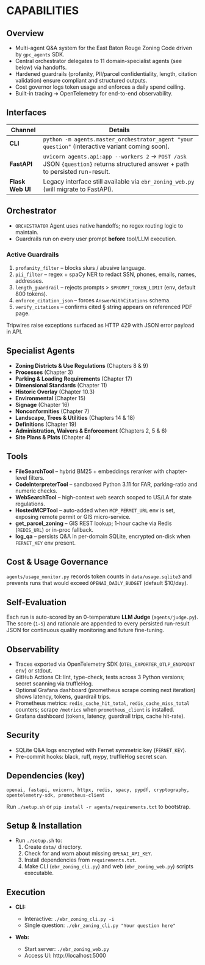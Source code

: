# CAPABILITIES

## Overview

- Multi-agent Q&A system for the East Baton Rouge Zoning Code driven by `gpc_agents` SDK.
- Central orchestrator delegates to 11 domain-specialist agents (see below) via handoffs.
- Hardened guardrails (profanity, PII/parcel confidentiality, length, citation validation) ensure compliant and structured outputs.
- Cost governor logs token usage and enforces a daily spend ceiling.
- Built-in tracing ➜ OpenTelemetry for end-to-end observability.

## Interfaces

| Channel | Details |
|---------|---------|
| **CLI** | `python -m agents.master_orchestrator_agent "your question"` (interactive variant coming soon). |
| **FastAPI** | `uvicorn agents.api:app --workers 2` → `POST /ask` JSON `{question}` returns structured answer + path to persisted run-result. |
| **Flask Web UI** | Legacy interface still available via `ebr_zoning_web.py` (will migrate to FastAPI). |

## Orchestrator

- `ORCHESTRATOR` Agent uses native handoffs; no regex routing logic to maintain.
- Guardrails run on every user prompt **before** tool/LLM execution.

### Active Guardrails

1. `profanity_filter` – blocks slurs / abusive language.
2. `pii_filter` – regex + spaCy NER to redact SSN, phones, emails, names, addresses.
3. `length_guardrail` – rejects prompts > `$PROMPT_TOKEN_LIMIT` (env, default 800 tokens).
4. `enforce_citation_json` – forces `AnswerWithCitations` schema.
5. `verify_citations` – confirms cited § string appears on referenced PDF page.

Tripwires raise exceptions surfaced as HTTP 429 with JSON error payload in API.

## Specialist Agents

- **Zoning Districts & Use Regulations** (Chapters 8 & 9)
- **Processes** (Chapter 3)
- **Parking & Loading Requirements** (Chapter 17)
- **Dimensional Standards** (Chapter 11)
- **Historic Overlay** (Chapter 10.3)
- **Environmental** (Chapter 15)
- **Signage** (Chapter 16)
- **Nonconformities** (Chapter 7)
- **Landscape, Trees & Utilities** (Chapters 14 & 18)
- **Definitions** (Chapter 19)
- **Administration, Waivers & Enforcement** (Chapters 2, 5 & 6)
- **Site Plans & Plats** (Chapter 4)

## Tools

- **FileSearchTool** – hybrid BM25 + embeddings reranker with chapter-level filters.
- **CodeInterpreterTool** – sandboxed Python 3.11 for FAR, parking-ratio and numeric checks.
- **WebSearchTool** – high-context web search scoped to US/LA for state regulations.
- **HostedMCPTool** – auto-added when `MCP_PERMIT_URL` env is set, exposing remote permit or GIS micro-service.
- **get_parcel_zoning** – GIS REST lookup; 1-hour cache via Redis (`REDIS_URL`) or in-proc fallback.
- **log_qa** – persists Q&A in per-domain SQLite, encrypted on-disk when `FERNET_KEY` env present.

## Cost & Usage Governance

`agents/usage_monitor.py` records token counts in `data/usage.sqlite3` and prevents runs that would exceed `OPENAI_DAILY_BUDGET` (default $10/day).

## Self-Evaluation

Each run is auto-scored by an 0-temperature **LLM Judge** (`agents/judge.py`).  The score (`1-5`) and rationale are appended to every persisted run-result JSON for continuous quality monitoring and future fine-tuning.

## Observability

- Traces exported via OpenTelemetry SDK (`OTEL_EXPORTER_OTLP_ENDPOINT` env) or stdout.
- GitHub Actions CI: lint, type-check, tests across 3 Python versions; secret scanning via truffleHog.
- Optional Grafana dashboard (prometheus scrape coming next iteration) shows latency, tokens, guardrail trips.
- Prometheus metrics: `redis_cache_hit_total`, `redis_cache_miss_total` counters; scrape `/metrics` when `prometheus_client` is installed.
- Grafana dashboard (tokens, latency, guardrail trips, cache hit-rate).

## Security

- SQLite Q&A logs encrypted with Fernet symmetric key (`FERNET_KEY`).
- Pre-commit hooks: black, ruff, mypy, truffleHog secret scan.

## Dependencies (key)

```
openai, fastapi, uvicorn, httpx, redis, spacy, pypdf, cryptography,
opentelemetry-sdk, prometheus-client
```

Run `./setup.sh` or `pip install -r agents/requirements.txt` to bootstrap.

## Setup & Installation

- Run `./setup.sh` to:
  1. Create `data/` directory.
  2. Check for and warn about missing `OPENAI_API_KEY`.
  3. Install dependencies from `requirements.txt`.
  4. Make CLI (`ebr_zoning_cli.py`) and web (`ebr_zoning_web.py`) scripts executable.

## Execution

- **CLI:**
  - Interactive: `./ebr_zoning_cli.py -i`
  - Single question: `./ebr_zoning_cli.py "Your question here"`

- **Web:**
  - Start server: `./ebr_zoning_web.py`
  - Access UI: http://localhost:5000 